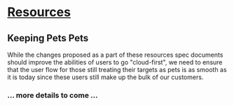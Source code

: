 # [Resources](index.md) #
## Keeping Pets Pets ##
While the changes proposed as a part of these resources spec documents should improve the abilities of users to go "cloud-first", we need to ensure that the user flow for those still treating their targets as pets is as smooth as it is today since these users still make up the bulk of our customers.

### ... more details to come ... ###